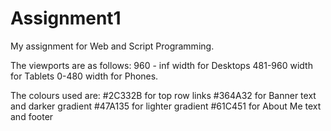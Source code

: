 # Assignment1
My assignment for Web and Script Programming.

The viewports are as follows:
960 - inf width for Desktops
481-960 width for Tablets
0-480 width for Phones.

The colours used are:
#2C332B for top row links
#364A32 for Banner text and darker gradient
#47A135 for lighter gradient
#61C451 for About Me text and footer